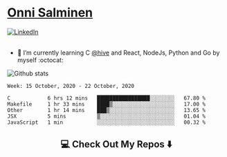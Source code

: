 <h1> <a href="https://osalmine.github.io/cv/">Onni Salminen</a></h1>
<a href="https://www.linkedin.com/in/onni-salminen/" target="_blank"><img src="https://img.shields.io/badge/LinkedIn-%230077B5.svg?&style=flat-square&logo=linkedin&logoColor=white" alt="LinkedIn"></a>
<br />
<br />

- 🌱 I’m currently learning C <a href="https://www.hive.fi/en/">@hive</a> and React, NodeJs, Python and Go by myself :octocat:

![Github stats](https://github-readme-stats.vercel.app/api?username=osalmine&count_private=true&show_icons=true&theme=graywhite&hide=issues,stars)

<!--START_SECTION:waka-->
```text
Week: 15 October, 2020 - 22 October, 2020

C            6 hrs 12 mins   █████████████████░░░░░░░░   67.80 % 
Makefile     1 hr 33 mins    ████▒░░░░░░░░░░░░░░░░░░░░   17.00 % 
Other        1 hr 14 mins    ███▒░░░░░░░░░░░░░░░░░░░░░   13.65 % 
JSX          5 mins          ▒░░░░░░░░░░░░░░░░░░░░░░░░   01.04 % 
JavaScript   1 min           ░░░░░░░░░░░░░░░░░░░░░░░░░   00.32 % 
```
<!--END_SECTION:waka-->

<h2  align="center">💻 Check Out My Repos ⬇️ </h2>
